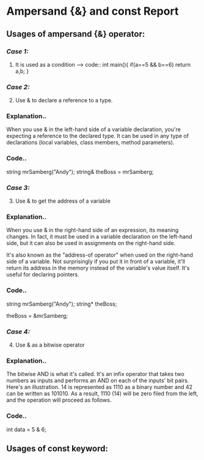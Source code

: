 # Ampersand {&} and const Report
## Usages of ampersand {&} operator:
### *Case 1:*
1. It is used as a condition --> code:: int main(){ if(a==5 && b==6) return a,b; }

### *Case 2:*
2. Use & to declare a reference to a type.
### Explanation..
When you use & in the left-hand side of a variable declaration, you're expecting a reference to the declared type. It can be used in any type of declarations (local variables, class members, method parameters).
### Code..
string mrSamberg("Andy");
string& theBoss = mrSamberg;

### *Case 3:*
3. Use & to get the address of a variable
### Explanation..
When you use & in the right-hand side of an expression, its meaning changes. In fact, it must be used in a variable declaration on the left-hand side, but it can also be used in assignments on the right-hand side.

It's also known as the "address-of operator" when used on the right-hand side of a variable. Not surprisingly if you put it in front of a variable, it'll return its address in the memory instead of the variable's value itself. It's useful for declaring pointers.
### Code..
string mrSamberg("Andy");
string* theBoss;

theBoss = &mrSamberg;
### *Case 4:*
4. Use & as a bitwise operator
### Explanation..
The bitwise AND is what it's called. It's an infix operator that takes two numbers as inputs and performs an AND on each of the inputs' bit pairs. Here's an illustration. 14 is represented as 1110 as a binary number and 42 can be written as 101010. As a result, 1110 (14) will be zero filed from the left, and the operation will proceed as follows.
### Code..
int data = 5 & 6;

## Usages of const keyword: